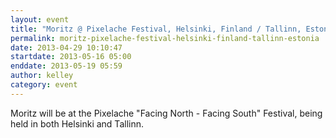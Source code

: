 ```yaml
---
layout: event
title: "Moritz @ Pixelache Festival, Helsinki, Finland / Tallinn, Estonia"
permalink: moritz-pixelache-festival-helsinki-finland-tallinn-estonia
date: 2013-04-29 10:10:47
startdate: 2013-05-16 05:00
enddate: 2013-05-19 05:59
author: kelley
category: event
---
```


Moritz will be at the Pixelache "Facing North - Facing South" Festival, being held in both Helsinki and Tallinn.
